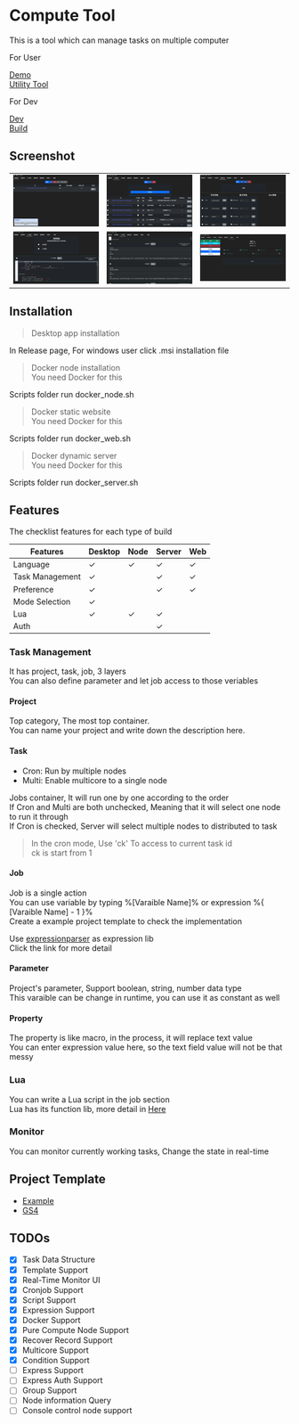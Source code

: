 # Compute Tool

This is a tool which can manage tasks on multiple computer

For User

[Demo](https://elly2018.github.io/Compute-Tool/)\
[Utility Tool](./util/README.md)

For Dev

[Dev](./src/README.md)\
[Build](./scripts/build.js)

## Screenshot

||||
|-|-|-|
|![P](./docs/server.png)|![Flow](./docs/flow.png)|![Para](./docs/parameter.png)|
|![Lua](./docs/luaJob.png)|![commandJob](./docs/commanJob.png)|![pipeline](./docs/execution.png)|

## Installation

> Desktop app installation

In Release page, For windows user click .msi installation file

> Docker node installation\
> You need Docker for this

Scripts folder run docker_node.sh

> Docker static website\
> You need Docker for this

Scripts folder run docker_web.sh

> Docker dynamic server\
> You need Docker for this

Scripts folder run docker_server.sh

## Features

The checklist features for each type of build

|Features|Desktop|Node|Server|Web|
|-|-|-|-|-|
|Language|✓|✓|✓|✓|
|Task Management|✓||✓|✓|
|Preference|✓||✓|✓|
|Mode Selection|✓||||
|Lua|✓|✓|✓||
|Auth|||✓||


### Task Management

It has project, task, job, 3 layers\
You can also define parameter and let job access to those veriables

#### Project

Top category, The most top container.\
You can name your project and write down the description here.

#### Task

- Cron: Run by multiple nodes
- Multi: Enable multicore to a single node

Jobs container, It will run one by one according to the order\
If Cron and Multi are both unchecked, Meaning that it will select one node to run it through\
If Cron is checked, Server will select multiple nodes to distributed to task

> In the cron mode, Use 'ck' To access to current task id\
> ck is start from 1 

#### Job

Job is a single action\
You can use variable by typing %[Varaible Name]% or expression %{ [Varaible Name] - 1 }% \
Create a example project template to check the implementation

Use [expressionparser](https://www.npmjs.com/package/expressionparser) as expression lib\
Click the link for more detail

#### Parameter

Project's parameter, Support boolean, string, number data type\
This varaible can be change in runtime, you can use it as constant as well

#### Property

The property is like macro, in the process, it will replace text value\
You can enter expression value here, so the text field value will not be that messy

### Lua

You can write a Lua script in the job section\
Lua has its function lib, more detail in [Here](./docs/Lua.md)

### Monitor

You can monitor currently working tasks, Change the state in real-time

## Project Template

- [Example](./docs/Example.md)
- [GS4](./docs/GS4.md)

## TODOs

- [x] Task Data Structure
- [x] Template Support
- [x] Real-Time Monitor UI
- [x] Cronjob Support
- [x] Script Support
- [x] Expression Support
- [x] Docker Support
- [x] Pure Compute Node Support
- [x] Recover Record Support
- [x] Multicore Support
- [x] Condition Support
- [ ] Express Support
- [ ] Express Auth Support
- [ ] Group Support
- [ ] Node information Query
- [ ] Console control node support

